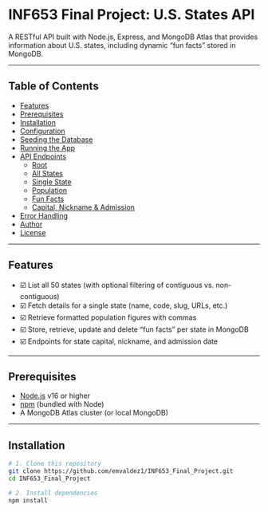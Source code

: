 # INF653 Final Project: U.S. States API

A RESTful API built with Node.js, Express, and MongoDB Atlas that provides information about U.S. states, including dynamic “fun facts” stored in MongoDB.

---

## Table of Contents

- [Features](#features)  
- [Prerequisites](#prerequisites)  
- [Installation](#installation)  
- [Configuration](#configuration)  
- [Seeding the Database](#seeding-the-database)  
- [Running the App](#running-the-app)  
- [API Endpoints](#api-endpoints)  
  - [Root](#root)  
  - [All States](#all-states)  
  - [Single State](#single-state)  
  - [Population](#population)  
  - [Fun Facts](#fun-facts)  
  - [Capital, Nickname & Admission](#capital-nickname--admission)  
- [Error Handling](#error-handling)  
- [Author](#author)  
- [License](#license)  

---

## Features

- ☑️ List all 50 states (with optional filtering of contiguous vs. non-contiguous)  
- ☑️ Fetch details for a single state (name, code, slug, URLs, etc.)  
- ☑️ Retrieve formatted population figures with commas  
- ☑️ Store, retrieve, update and delete “fun facts” per state in MongoDB  
- ☑️ Endpoints for state capital, nickname, and admission date  

---

## Prerequisites

- [Node.js](https://nodejs.org/) v16 or higher  
- [npm](https://www.npmjs.com/) (bundled with Node)  
- A MongoDB Atlas cluster (or local MongoDB)  

---

## Installation

```bash
# 1. Clone this repository
git clone https://github.com/emvaldez1/INF653_Final_Project.git
cd INF653_Final_Project

# 2. Install dependencies
npm install
